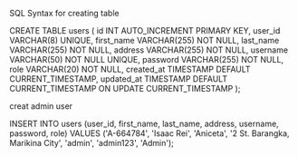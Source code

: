 

SQL Syntax for creating table

CREATE TABLE users (
    id INT AUTO_INCREMENT PRIMARY KEY,
    user_id VARCHAR(8) UNIQUE,
    first_name VARCHAR(255) NOT NULL,
    last_name VARCHAR(255) NOT NULL,
    address VARCHAR(255) NOT NULL,
    username VARCHAR(50) NOT NULL UNIQUE,
    password VARCHAR(255) NOT NULL,
    role VARCHAR(20) NOT NULL,
    created_at TIMESTAMP DEFAULT CURRENT_TIMESTAMP,
    updated_at TIMESTAMP DEFAULT CURRENT_TIMESTAMP ON UPDATE CURRENT_TIMESTAMP
);

creat admin user

INSERT INTO users (user_id, first_name, last_name, address, username, password, role)
VALUES ('A-664784', 'Isaac Rei', 'Aniceta', '2 St. Barangka, Marikina City', 'admin', 'admin123', 'Admin');
